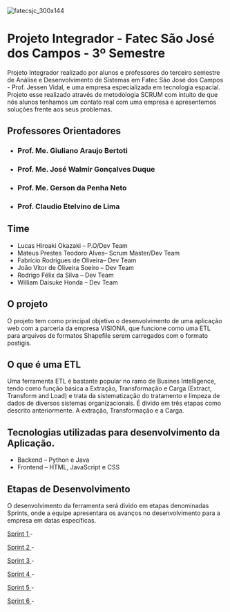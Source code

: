 ![fatecsjc_300x144](https://user-images.githubusercontent.com/56441534/92442086-adf9e000-f185-11ea-8794-b6c5def3daf3.png)

# Projeto Integrador - Fatec São José dos Campos - 3º Semestre

Projeto Integrador realizado por alunos e professores do terceiro semestre de Análise e Desenvolvimento de Sistemas em Fatec São José dos Campos - Prof. Jessen Vidal, e uma empresa especializada em tecnologia espacial. Projeto esse realizado através de metodologia SCRUM com intuito de que nós alunos tenhamos um contato real com uma empresa e apresentemos soluções frente aos seus problemas.

## Professores Orientadores
* ### Prof. Me. Giuliano Araujo Bertoti
* ### Prof. Me. José Walmir Gonçalves Duque
* ### Prof. Me. Gerson da Penha Neto
* ### Prof. Claudio Etelvino de Lima

## Time

* Lucas Hiroaki Okazaki – P.O/Dev Team
* Mateus Prestes Teodoro Alves– Scrum Master/Dev Team
* Fabrício Rodrigues de Oliveira– Dev Team
* João Vitor de Oliveira Soeiro – Dev Team
* Rodrigo Félix da Silva – Dev Team
* William Daisuke Honda – Dev Team

## O projeto

O projeto tem como principal objetivo o desenvolvimento de uma aplicação web com a parceria da empresa VISIONA, que funcione como uma ETL para arquivos de formatos Shapefile serem carregados com o formato postigis.

## O que é uma ETL

Uma ferramenta ETL é bastante popular no ramo de Busines Intelligence, tendo como função básica a Extração, Transformação e Carga (Extract, Transform and Load) e trata da sistematização do tratamento e limpeza de dados de diversos sistemas organizacionais.
É divido em três etapas como descrito anteriormente. A extração, Transformação e a Carga.

## Tecnologias utilizadas para desenvolvimento da Aplicação.
* Backend – Python e Java
* Frontend – HTML, JavaScript e CSS 

## Etapas de Desenvolvimento

O desenvolvimento da ferramenta será divido em etapas denominadas Sprints, onde a equipe apresentara os avanços no desenvolvimento para a empresa em datas específicas.

<a href='https://github.com/Mateus-Prestes/Projeto-integrador-3-Semestre/tree/sprint-1'> Sprint 1 </a> - 

<a href='https://github.com/Mateus-Prestes/Projeto-integrador-3-Semestre/tree/sprint-2'> Sprint 2 </a> - 

<a href='https://github.com/Mateus-Prestes/Projeto-integrador-3-Semestre/tree/sprint-3'> Sprint 3 </a> - 

<a href='https://github.com/Mateus-Prestes/Projeto-integrador-3-Semestre/tree/sprint-4'> Sprint 4 </a> - 

<a href='https://github.com/Mateus-Prestes/Projeto-integrador-3-Semestre/tree/sprint-5'> Sprint 5 </a> - 

<a href='https://github.com/Mateus-Prestes/Projeto-integrador-3-Semestre/tree/sprint-6'> Sprint 6 </a> - 
